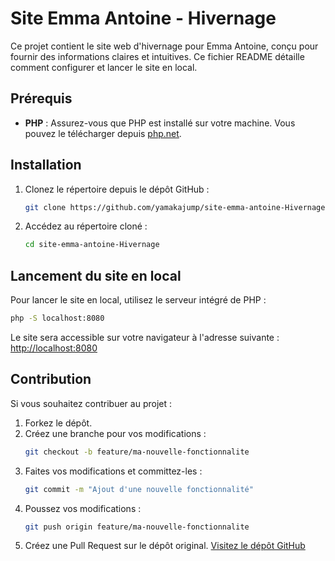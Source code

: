 # Site Emma Antoine - Hivernage
Ce projet contient le site web d'hivernage pour Emma Antoine, conçu pour fournir des informations claires et intuitives. Ce fichier README détaille comment configurer et lancer le site en local.
## Prérequis
- **PHP** : Assurez-vous que PHP est installé sur votre machine. Vous pouvez le télécharger depuis [php.net](https://www.php.net/downloads).
## Installation
1. Clonez le répertoire depuis le dépôt GitHub :
   ```bash
   git clone https://github.com/yamakajump/site-emma-antoine-Hivernage.git
   ```
2. Accédez au répertoire cloné :
   ```bash
   cd site-emma-antoine-Hivernage
   ```
## Lancement du site en local
Pour lancer le site en local, utilisez le serveur intégré de PHP :
```bash
php -S localhost:8080
```
Le site sera accessible sur votre navigateur à l'adresse suivante :
[http://localhost:8080](http://localhost:8080)
## Contribution
Si vous souhaitez contribuer au projet :
1. Forkez le dépôt.
2. Créez une branche pour vos modifications :
   ```bash
   git checkout -b feature/ma-nouvelle-fonctionnalite
   ```
3. Faites vos modifications et committez-les :
   ```bash
   git commit -m "Ajout d'une nouvelle fonctionnalité"
   ```
4. Poussez vos modifications :
   ```bash
   git push origin feature/ma-nouvelle-fonctionnalite
   ```
5. Créez une Pull Request sur le dépôt original.
[Visitez le dépôt GitHub](https://github.com/yamakajump/site-emma-antoine-Hivernage.git)